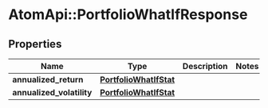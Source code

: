 # AtomApi::PortfolioWhatIfResponse

## Properties
Name | Type | Description | Notes
------------ | ------------- | ------------- | -------------
**annualized_return** | [**PortfolioWhatIfStat**](PortfolioWhatIfStat.md) |  | 
**annualized_volatility** | [**PortfolioWhatIfStat**](PortfolioWhatIfStat.md) |  | 


